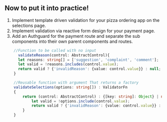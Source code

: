 ## Now to put it into practice!

1. Implement template driven validation for your pizza ordering app on the selections page.
2. Implement validation via reactive form design for your payment page. 
3. Add an Authguard for the payment route and separate the sub components into their own parent components and routes.

``` typescript
    //Function to be called with no input
      validateReason(control: AbstractControl){
      let reasons: string[] = ['suggestion', 'complaint', 'comment'];
      let valid = !reasons.includes(control.value);
      return valid ? {'invalidReason': {value: control.value}} : null;
    }
```

``` typescript
    //Reusable function with argument That returns a factory
    validateSelections(options: string[]) : ValidatorFn
    {
        return (control: AbstractControl) : {[key: string]: Object} | null {
            let valid = !options.include(control.value);
            return valid ? {'invalidReason': {value: control.value}} : null;
        }
    }
```